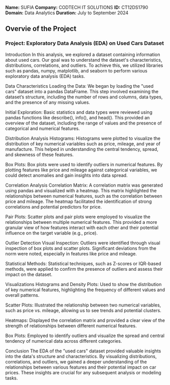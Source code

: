 **Name:** SUFIA
**Company:** CODTECH IT SOLUTIONS
**ID:** CT12DS1790
**Domain:** Data Analytics
**Duration:** July to September 2024
 

## Overvie of the Project

### Project: Exploratory Data Analysis (EDA) on Used Cars Dataset

Introduction
In this analysis, we explored a dataset containing information about used cars. Our goal was to understand the dataset's characteristics, distributions, correlations, and outliers. To achieve this, we utilized libraries such as pandas, numpy, matplotlib, and seaborn to perform various exploratory data analysis (EDA) tasks.

Data Characteristics
Loading the Data: We began by loading the "used cars" dataset into a pandas DataFrame. This step involved examining the dataset’s structure, including the number of rows and columns, data types, and the presence of any missing values.

Initial Exploration: Basic statistics and data types were reviewed using pandas functions like describe(), info(), and head(). This provided an overview of the dataset, including the range of values and the presence of categorical and numerical features.

Distribution Analysis
Histograms: Histograms were plotted to visualize the distribution of key numerical variables such as price, mileage, and year of manufacture. This helped in understanding the central tendency, spread, and skewness of these features.

Box Plots: Box plots were used to identify outliers in numerical features. By plotting features like price and mileage against categorical variables, we could detect anomalies and gain insights into data spread.

Correlation Analysis
Correlation Matrix: A correlation matrix was generated using pandas and visualized with a heatmap. This matrix highlighted the relationships between numerical features, such as the correlation between price and mileage. The heatmap facilitated the identification of strong correlations and potential predictors for price.

Pair Plots: Scatter plots and pair plots were employed to visualize the relationships between multiple numerical features. This provided a more granular view of how features interact with each other and their potential influence on the target variable (e.g., price).

Outlier Detection
Visual Inspection: Outliers were identified through visual inspection of box plots and scatter plots. Significant deviations from the norm were noted, especially in features like price and mileage.

Statistical Methods: Statistical techniques, such as Z-scores or IQR-based methods, were applied to confirm the presence of outliers and assess their impact on the dataset.

Visualizations
Histograms and Density Plots: Used to show the distribution of key numerical features, highlighting the frequency of different values and overall patterns.

Scatter Plots: Illustrated the relationship between two numerical variables, such as price vs. mileage, allowing us to see trends and potential clusters.

Heatmaps: Displayed the correlation matrix and provided a clear view of the strength of relationships between different numerical features.

Box Plots: Employed to identify outliers and visualize the spread and central tendency of numerical data across different categories.

Conclusion
The EDA of the "used cars" dataset provided valuable insights into the data's structure and characteristics. By visualizing distributions, correlations, and outliers, we gained a deeper understanding of the relationships between various features and their potential impact on car prices. These insights are crucial for any subsequent analysis or modeling tasks.

